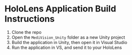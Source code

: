# HoloLens Application Build Instructions

1. Clone the repo
2. Open the `MediVision_Unity` folder as a new Unity project
3. Build the application in Unity, then open it in Visual Studio
4. Run the application in VS, and send it to your HoloLens
